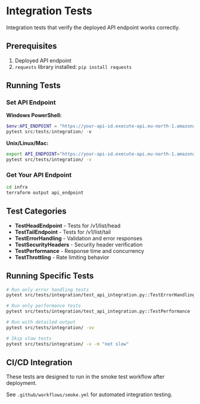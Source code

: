 # Integration Tests

Integration tests that verify the deployed API endpoint works correctly.

## Prerequisites

1. Deployed API endpoint
2. `requests` library installed: `pip install requests`

## Running Tests

### Set API Endpoint

**Windows PowerShell:**
```powershell
$env:API_ENDPOINT = "https://your-api-id.execute-api.eu-north-1.amazonaws.com/dev"
pytest src/tests/integration/ -v
```

**Unix/Linux/Mac:**
```bash
export API_ENDPOINT="https://your-api-id.execute-api.eu-north-1.amazonaws.com/dev"
pytest src/tests/integration/ -v
```

### Get Your API Endpoint

```bash
cd infra
terraform output api_endpoint
```

## Test Categories

- **TestHeadEndpoint** - Tests for /v1/list/head
- **TestTailEndpoint** - Tests for /v1/list/tail
- **TestErrorHandling** - Validation and error responses
- **TestSecurityHeaders** - Security header verification
- **TestPerformance** - Response time and concurrency
- **TestThrottling** - Rate limiting behavior

## Running Specific Tests

```bash
# Run only error handling tests
pytest src/tests/integration/test_api_integration.py::TestErrorHandling -v

# Run only performance tests
pytest src/tests/integration/test_api_integration.py::TestPerformance -v

# Run with detailed output
pytest src/tests/integration/ -vv

# Skip slow tests
pytest src/tests/integration/ -v -m "not slow"
```

## CI/CD Integration

These tests are designed to run in the smoke test workflow after deployment.

See `.github/workflows/smoke.yml` for automated integration testing.

